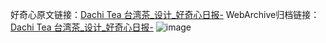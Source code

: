 好奇心原文链接：[Dachi Tea 台湾茶_设计_好奇心日报-](https://www.qdaily.com/articles/4294.html)
WebArchive归档链接：[Dachi Tea 台湾茶_设计_好奇心日报-](http://web.archive.org/web/20190623154107/https://www.qdaily.com/articles/4294.html)
![image](http://ww3.sinaimg.cn/large/007d5XDply1g3vf2s3tomj30u04rftvp)